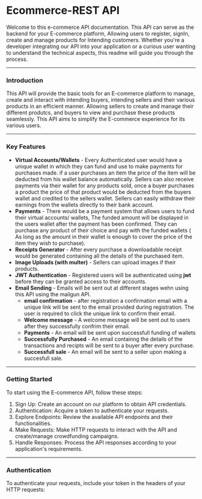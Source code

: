 # Ecommerce-REST API
Welcome to this e-commerce API documentation. This API can serve as the backend for your E-commerce platform, Allowing users to register, signIn, create and manage products for Intending customers.
Whether you're a developer integrating our API into your application or a curious user wanting to understand the technical aspects, this readme will guide you through the process.

___

### Introduction
This API will provide the basic tools for an E-commerce platform to manage, create and interact with intending buyers, intending sellers and their various products in an efficient manner.
Allowing sellers to create and manage their different produtcs, and buyers to view and purchase these products seamlessly. This API aims to simplify the E-commerce experience for its various users.

___

### Key Features
* **Virtual Accounts/Wallets** - Every Authenticated user would have a unique wallet in which they can fund and use to make payments for purchases made. if a user purchases an item the price of the item will be deducted from his wallet balance automatically. Sellers can also receive payments via their wallet for any products sold, once a buyer purchases a product the price of that product would be deducted from the buyers wallet and credited to the sellers wallet. Sellers can easily withdraw their earnings from the wallets directly to their bank account.
* **Payments** - There would be a payment system that allows users to fund their virtual accounts/ wallets, The funded amount will be displayed in the users wallet after the payment has been confirmed. They can purchase any product of their choice and pay with the funded wallets ( As long as the amount in their wallet is enough to cover the price of the item they wish to purchase).
* **Receipts Generator** - After every purchase a downloadable receipt would be generated containing all the details of the purchased item.
* **Image Uploads (with multer)** - Sellers can upload images if their products.
* **JWT Authentication** - Registered users will be authenticated using **jwt** before they can be granted access to their accounts.
* **Email Sending** - Emails will be sent out at different stages wehn using this API using the mailgun API.
     * **email confirmation** - after registration a confirmation email with a unique link will be sent to the email provided during registration. The user is required to click the unique link to confirm their email.
     * **Welcome message** - A welcome message will be sent out to users after they successfully confrim their email.
     * **Payments** - An email will be sent upon successfull funding of wallets
     * **Successfully Purchased** - An email containng the details of the transactions and recipts will be sent to a buyer after every purchase.
     * **Successfull sale** - An email will be sent to a seller upon making a succesfull sale.

___

### Getting Started
To start using the E-commerce API, follow these steps:

1. Sign Up: Create an account on our platform to obtain API credentials.
1. Authentication: Acquire a token to authenticate your requests.
1. Explore Endpoints: Review the available API endpoints and their functionalities.
1. Make Requests: Make HTTP requests to interact with the API and create/manage crowdfunding campaigns.
1. Handle Responses: Process the API responses according to your application's requirements.

___

### Authentication
To authenticate your requests, include your token in the headers of your HTTP requests:

   






